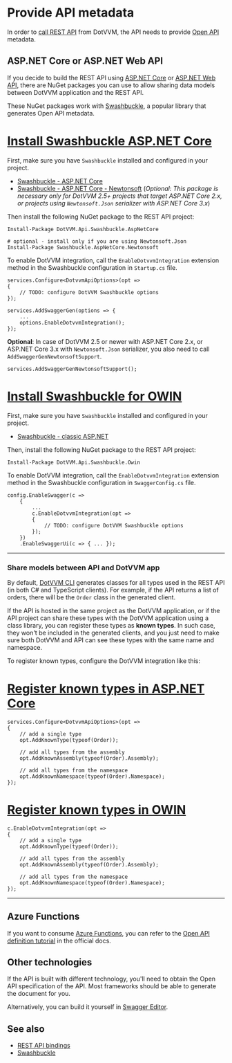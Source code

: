 # Provide API metadata

In order to [call REST API](overview) from DotVVM, the API needs to provide [Open API](https://www.openapis.org/) metadata.

## ASP.NET Core or ASP.NET Web API

If you decide to build the REST API using [ASP.NET Core](https://docs.microsoft.com/en-us/aspnet/core/web-api/?view=aspnetcore-5.0) or [ASP.NET Web API](https://docs.microsoft.com/en-us/aspnet/web-api/), there are NuGet packages you can use to allow sharing data models between DotVVM application and the REST API.

These NuGet packages work with [Swashbuckle](https://github.com/domaindrivendev/Swashbuckle.AspNetCore), a popular library that generates Open API metadata. 

# [Install Swashbuckle ASP.NET Core](#tab/aspnetcore)

First, make sure you have `Swashbuckle` installed and configured in your project.

* [Swashbuckle - ASP.NET Core](https://github.com/domaindrivendev/Swashbuckle.AspNetCore)
* [Swashbuckle - ASP.NET Core - Newtonsoft](https://www.nuget.org/packages/Swashbuckle.AspNetCore.Newtonsoft/) (_Optional: This package is necessary only for DotVVM 2.5+ projects that target ASP.NET Core 2.x, or projects using `Newtonsoft.Json` serializer with ASP.NET Core 3.x_)

Then install the following NuGet package to the REST API project:

```
Install-Package DotVVM.Api.Swashbuckle.AspNetCore

# optional - install only if you are using Newtonsoft.Json
Install-Package Swashbuckle.AspNetCore.Newtonsoft
```

To enable DotVVM integration, call the `EnableDotvvmIntegration` extension method in the Swashbuckle configuration in `Startup.cs` file.

```CSHARP
services.Configure<DotvvmApiOptions>(opt => 
{
    // TODO: configure DotVVM Swashbuckle options
});

services.AddSwaggerGen(options => {
    ...
    options.EnableDotvvmIntegration();
});
```

**Optional**: In case of DotVVM 2.5 or newer with ASP.NET Core 2.x, or ASP.NET Core 3.x with `Newtonsoft.Json` serializer, you also need to call `AddSwaggerGenNewtonsoftSupport`.

```CSHARP
services.AddSwaggerGenNewtonsoftSupport();
```

# [Install Swashbuckle for OWIN](#tab/owin)

First, make sure you have `Swashbuckle` installed and configured in your project. 

* [Swashbuckle - classic ASP.NET](https://github.com/domaindrivendev/Swashbuckle) 

Then, install the following NuGet package to the REST API project:

```
Install-Package DotVVM.Api.Swashbuckle.Owin
```

To enable DotVVM integration, call the `EnableDotvvmIntegration` extension method in the Swashbuckle configuration in `SwaggerConfig.cs` file.

```CSHARP
config.EnableSwagger(c =>
    {
        ...
        c.EnableDotvvmIntegration(opt => 
        {
            // TODO: configure DotVVM Swashbuckle options    
        });
    })
    .EnableSwaggerUi(c => { ... });
```

***

### Share models between API and DotVVM app

By default, [DotVVM CLI](~/pages/concepts/cli/install) generates classes for all types used in the REST API (in both C# and TypeScript clients). For example, if the API returns a list of orders, there will be the `Order` class in the generated client.

If the API is hosted in the same project as the DotVVM application, or if the API project can share these types with the DotVVM application using a class library, you can register these types as **known types**. In such case, they won't be included in the generated clients, and you just need to make sure both DotVVM and API can see these types with the same name and namespace.

To register known types, configure the DotVVM integration like this:

# [Register known types in ASP.NET Core](#tab/aspnetcore)

```CSHARP
services.Configure<DotvvmApiOptions>(opt => 
{
    // add a single type
    opt.AddKnownType(typeof(Order));

    // add all types from the assembly
    opt.AddKnownAssembly(typeof(Order).Assembly);

    // add all types from the namespace
    opt.AddKnownNamespace(typeof(Order).Namespace);
});
```

# [Register known types in OWIN](#tab/owin)

```CSHARP
c.EnableDotvvmIntegration(opt => 
{
    // add a single type
    opt.AddKnownType(typeof(Order));

    // add all types from the assembly
    opt.AddKnownAssembly(typeof(Order).Assembly);

    // add all types from the namespace
    opt.AddKnownNamespace(typeof(Order).Namespace);
});
```

***

<!-- Some DotVVM types, such as `GridViewDataSet`, `SortingOptions` or `PagingOptions` are registered as known types by default. This makes building APIs with paging and sorting easier.

## Working with GridViewDataSet

You can declare API controler methods which return `GridViewDataSet` and accepts `SortingOptions` and `PagingOptions`:

```CSHARP
[HttpGet]
public GridViewDataSet<Company> GetCompanies([FromQuery, AsObject(typeof(ISortingOptions))]SortingOptions sortingOptions, [FromQuery, AsObject(typeof(IPagingOptions))]PagingOptions pagingOptions)
{
    var dataSet = new GridViewDataSet<Company>()
    {
        PagingOptions = pagingOptions,
        SortingOptions = sortingOptions
    };
    dataSet.LoadFromQueryable(companiesService.GetAllCompaniesQueryable());
    return dataSet;
}
```

Because we are using HTTP GET, the `[FromQuery]` attribute is used to place all parameters in the URL - the URL will look like this:

```
/api/companies?sortExpression=Name&sortDescending=false&pageIndex=0&pageSize=20
```

However, the generated C# method signature looks like this:

```
public GridViewDataSet<Company> GetCompanies(string sortExpression, bool sortDescending, int pageIndex, int pageSize);
```

Because this would be uncomfortable to consume from the page, there is the `[AsObject]` attribute - it tells the generator to keep these object together. The signature with this attribute looks like this:

```
public GridViewDataSet<Company> GetCompanies(ISortingOptions sortingOptions, IPagingOptions pagingOptions);
```
 -->

## Azure Functions

If you want to consume [Azure Functions](https://azure.microsoft.com/en-us/services/functions/), you can refer to the [Open API definition tutorial](https://docs.microsoft.com/en-us/azure/azure-functions/functions-openapi-definition) in the official docs.

## Other technologies

If the API is built with different technology, you'll need to obtain the Open API specification of the API. Most frameworks should be able to generate the document for you. 

Alternatively, you can build it yourself in [Swagger Editor](https://editor.swagger.io).

## See also

* [REST API bindings](overview)
* [Swashbuckle](https://github.com/domaindrivendev/Swashbuckle.AspNetCore)
